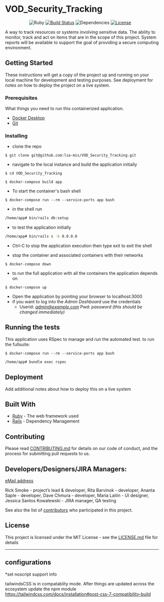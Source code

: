 # VOD_Security_Tracking

<!-- <p align="center"><img width=12.5% src="https://github.com/anfederico/Clairvoyant/blob/master/media/Logo.png"></p>
<p align="center"><img width=60% src="https://github.com/anfederico/Clairvoyant/blob/master/media/Clairvoyant.png"></p> -->

&nbsp;&nbsp;&nbsp;&nbsp;&nbsp;&nbsp;&nbsp;&nbsp;&nbsp;&nbsp;&nbsp;&nbsp;&nbsp;&nbsp;&nbsp;&nbsp;&nbsp;&nbsp;&nbsp;
![Ruby](https://img.shields.io/badge/ruby-3.0.0-red)
[![Build Status](https://travis-ci.org/anfederico/Clairvoyant.svg?branch=master)](https://travis-ci.org/anfederico/Clairvoyant)
![Dependencies](https://img.shields.io/badge/dependencies-up%20to%20date-brightgreen.svg)
[![License](https://img.shields.io/badge/license-MIT-blue.svg)](https://opensource.org/licenses/MIT)

A way to track resources or systems involving sensitive data. The ability to monitor, track and act on items that are in the scope of this project. System reports will be available to support the goal of providing a secure computing environment. 



## Getting Started

These instructions will get a copy of the project up and running on your local machine for development and testing purposes. See deployment for notes on how to deploy the project on a live system.

### Prerequisites

What things you need to run this containerized application.
* [Docker Desktop](https://www.docker.com/products/docker-desktop)
* [Git](https://github.com/git-guides/install-git)

### Installing

* clone the repo 

```
$ git clone git@github.com:lsa-mis/VOD_Security_Tracking.git
```

* navigate to the local instance and build the application initially

```
$ cd VOD_Security_Tracking
``` 

```
$ docker-compose build app
```

* To start the container's bash shell

```
$ docker-compose run --rm --service-ports app bash
```

* in the shell run 

```sh
/home/app# bin/rails db:setup
```

* to test the application initially

```sh
/home/app# bin/rails s -b 0.0.0.0
```

* Ctrl-C to stop the application execution then type exit to exit the shell

* stop the container and associated containers with their networks 

```
$ docker-compose down
```

* to run the full application with all the containers the application depends on

```
$ docker-compose up
```

* Open the application by pointing your browser to localhost:3000
* if you want to log into the _Admin Dashboard_ use the credentials 
    * Userid: *admin@example.com* Pwd: *password* _(this should be changed immediately)_

## Running the tests

This application uses RSpec to manage and run the automated test. to run the fullsuite:

```
$ docker-compose run --rm --service-ports app bash
```

```sh
/home/app# bundle exec rspec 
```

## Deployment

Add additional notes about how to deploy this on a live system

## Built With

* [Ruby](http://www.ruby.org) - The web framework used
* [Rails](https://www.rails.org/) - Dependency Management

## Contributing

Please read [CONTRIBUTING.md](https://gist.github.com/PurpleBooth/b24679402957c63ec426) for details on our code of conduct, and the process for submitting pull requests to us. 

## Developers/Designers/JIRA Managers: 
[eMail address](security-track-devs@umich.edu)

Rick Smoke - project’s lead & developer, Rita Barvinok - developer, Ananta Saple - developer,  Dave Chmura - developer,
Maria Laitin - UI designer, Jessica Santos Kowalewski - JIRA manager, QA testing 



See also the list of [contributors](https://github.com/lsa-mis/VOD_Security_Tracking/graphs/contributors) who participated in this project.

## License

This project is licensed under the MIT License - see the [LICENSE.md](LICENSE.md) file for details

---------------
## configurations
*set noscript support info

tailwindsCSS is in compatablity mode. After things are updated across the ecosystem update the npm module https://tailwindcss.com/docs/installation#post-css-7-compatibility-build
